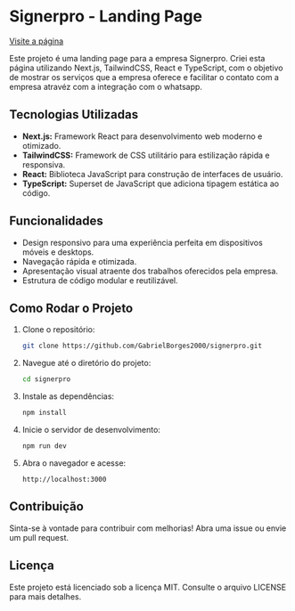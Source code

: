 # Signerpro - Landing Page

[Visite a página](https://signerpro.vercel.app/)

Este projeto é uma landing page para a empresa Signerpro. Criei esta página utilizando Next.js, TailwindCSS, React e TypeScript, com o objetivo de mostrar os serviços que a empresa oferece e facilitar o contato com a empresa atravéz com a integração com o whatsapp.

## Tecnologias Utilizadas

- **Next.js:** Framework React para desenvolvimento web moderno e otimizado.
- **TailwindCSS:** Framework de CSS utilitário para estilização rápida e responsiva.
- **React:** Biblioteca JavaScript para construção de interfaces de usuário.
- **TypeScript:** Superset de JavaScript que adiciona tipagem estática ao código.

## Funcionalidades

- Design responsivo para uma experiência perfeita em dispositivos móveis e desktops.
- Navegação rápida e otimizada.
- Apresentação visual atraente dos trabalhos oferecidos pela empresa.
- Estrutura de código modular e reutilizável.

## Como Rodar o Projeto

1. Clone o repositório:
   ```bash
   git clone https://github.com/GabrielBorges2000/signerpro.git
   ```
2. Navegue até o diretório do projeto:
   ```bash
   cd signerpro
   ```
3. Instale as dependências:
   ```bash
   npm install
   ```
4. Inicie o servidor de desenvolvimento:
   ```bash
   npm run dev
   ```
5. Abra o navegador e acesse:
   ```
   http://localhost:3000
   ```

## Contribuição

Sinta-se à vontade para contribuir com melhorias! Abra uma issue ou envie um pull request.

## Licença

Este projeto está licenciado sob a licença MIT. Consulte o arquivo LICENSE para mais detalhes.
